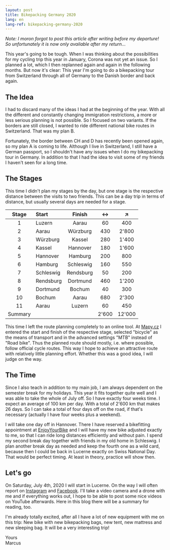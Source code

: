 ```yaml
---
layout: post
title: Bikepacking Germany 2020
lang: en
lang-ref: bikepacking-germany-2020
---
```


_Note: I moron forgot to post this article after writing before my departure! So unfortunately it is now only available after my return..._

This year's going to be tough. When I was thinking about the possibilities for my cycling trip this year in January, Corona was not yet an issue. So I planned a lot, which I then replanned again and again in the following months. But now it's clear: This year I'm going to do a bikepacking tour from Switzerland through all of Germany to the Danish border and back again.

<!-- more -->

## The Idea

I had to discard many of the ideas I had at the beginning of the year. With all the different and constantly changing immigration restrictions, a more or less serious planning is not possible. So I focused on two variants. If the borders are still closed, I wanted to ride different national bike routes in Switzerland. That was my plan B.

Fortunately, the border between CH and D has recently been opened again, so my plan A is coming to life. Although I live in Switzerland, I still have a German passport, so I shouldn't have any issues when I do my bikepacking tour in Germany. In addition to that I had the idea to visit some of my friends I haven't seen for a long time.
 
## The Stages

This time I didn't plan my stages by the day, but one stage is the respective distance between the visits to two friends. This can be a day trip in terms of distance, but usually several days are needed for a stage.

| Stage | Start | Finish | ↔ | ↗ |
| :--: | :-- | :--: | :--: | :--: |
| 1 | Luzern | Aarau | 60 | 400 |
| 2 | Aarau | Würzburg | 430 | 2'800 |
| 3 | Würzburg | Kassel | 280 | 1'400 |
| 4 | Kassel | Hannover | 180 | 1'600 |
| 5 | Hannover | Hamburg | 200 | 800 |
| 6 | Hamburg | Schleswig | 160 | 550 |
| 7 | Schleswig | Rendsburg | 50 | 200 |
| 8 | Rendsburg | Dortmund | 460 | 1'200 |
| 9 | Dortmund | Bochum | 40 | 300 |
| 10 | Bochum | Aarau | 680 | 2'300 |
| 11 | Aarau | Luzern | 60 | 450 |
| Summary |  |  | 2'600 | 12'000 |

This time I left the route planning completely to an online tool. At [Mapy.cz](https://mapy.cz/) I entered the start and finish of the respective stage, selected "bicycle" as the means of transport and in the advanced settings "MTB" instead of "Road bike". Thus the planned route should mostly, i.e. where possible, follow official cycle routes. This way I hope to achieve an attractive route with relatively little planning effort. Whether this was a good idea, I will judge on the way.

## The Time

Since I also teach in addition to my main job, I am always dependent on the semester break for my holidays. This year it fits together quite well and I was able to take the whole of July off. So I have exactly four weeks time. I expect an average of 100 km per day. With a total of 2'600 km that makes 26 days. So I can take a total of four days off on the road, if that's necessary (actually I have four weeks plus a weekend).

I will take one day off in Hannover. There I have reserved a bikefitting appointment at [EnjoyYourBike](https://www.enjoyyourbike.com/) and I will have my new bike adjusted exactly to me, so that I can ride long distances efficiently and without pain. I spend my second break day together with friends in my old home in Schleswig. I plan another break day as needed and keep the fourth one as a wild card, because then I could be back in Lucerne exactly on Swiss National Day. That would be perfect timing. At least in theory, practice will show then.

## Let's go

On Saturday, July 4th, 2020 I will start in Lucerne. On the way I will often report on [Instagram](https://www.instagram.com/fatmancycling/) and [Facebook](https://www.facebook.com/FatManCyclingTours). I'll take a video camera and a drone with me and if everything works out, I hope to be able to post some nice videos on YouTube afterwards. Here in this blog there will be a summary for reading, too.

I'm already totally excited, after all I have a lot of new equipment with me on this trip: New bike with new bikepacking bags, new tent, new mattress and new sleeping bag. It will be a very interesting trip!

Yours  
Marcus
